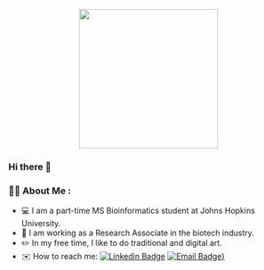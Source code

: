 <div id="header" align="center">
  <img src="https://github.com/yichenwang0/yichenwang0/assets/59595330/a46f5d23-08f8-49b2-a8b7-3a0390dfa250" width="250" />
</div>

### Hi there 👋

### :woman_technologist: About Me :

- :computer: I am a part-time MS Bioinformatics student at Johns Hopkins University.
- 🔭 I am working as a Research Associate in the biotech industry. 
- :pencil2: In my free time, I like to do traditional and digital art.
- :envelope: How to reach me: [![Linkedin Badge](https://img.shields.io/badge/-LinkedIn-blue?style=flat&logo=Linkedin&logoColor=white)](https://www.linkedin.com/in/yichen-wang-aa1b78229/) [![Email Badge](https://img.shields.io/badge/-Email%20Me-blue?style=flat&logo=Microsoft%20Outlook&logoColor=white))](mailto:yichenwangjulia@outlook.com)
